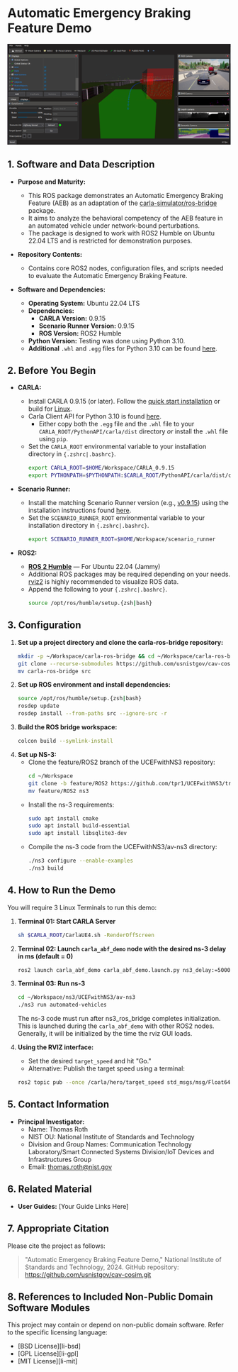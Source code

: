 # Automatic Emergency Braking Feature Demo
![rviz setup](./docs/images/abf_demo.png "ABF Demo")

## 1. Software and Data Description

- **Purpose and Maturity:**
  - This ROS package demonstrates an Automatic Emergency Braking Feature (AEB) as an adaptation of the [carla-simulator/ros-bridge](https://github.com/carla-simulator/ros-bridge) package.
  - It aims to analyze the behavioral competency of the AEB feature in an automated vehicle under network-bound perturbations.
  - The package is designed to work with ROS2 Humble on Ubuntu 22.04 LTS and is restricted for demonstration purposes.

- **Repository Contents:**
  - Contains core ROS2 nodes, configuration files, and scripts needed to evaluate the Automatic Emergency Braking Feature.

- **Software and Dependencies:**
  - **Operating System:** Ubuntu 22.04 LTS
  - **Dependencies:**
    - **CARLA Version:** 0.9.15
    - **Scenario Runner Version:** 0.9.15
    - **ROS Version:** ROS2 Humble
  - **Python Version:** Testing was done using Python 3.10.
  - **Additional** `.whl` and `.egg` files for Python 3.10 can be found [here](https://github.com/gezp/carla_ros/releases/).

## 2. Before You Begin
- **CARLA:**
  - Install CARLA 0.9.15 (or later). Follow the [quick start installation](https://carla.readthedocs.io/en/latest/start_quickstart/) or build for [Linux](https://carla.readthedocs.io/en/latest/build_linux/).
  - Carla Client API for Python 3.10 is found [here](https://github.com/gezp/carla_ros/releases/).
    - Either copy both the `.egg` file and the `.whl` file to your `CARLA_ROOT/PythonAPI/carla/dist` directory *or* install the `.whl` file using `pip`.
  - Set the `CARLA_ROOT` environmental variable to your installation directory in `{.zshrc|.bashrc}`.
    ```sh
    export CARLA_ROOT=$HOME/Workspace/CARLA_0.9.15
    export PYTHONPATH=$PYTHONPATH:$CARLA_ROOT/PythonAPI/carla/dist/carla-<carla_version_and_arch>.egg:$CARLA_ROOT/PythonAPI/carla
    ```

- **Scenario Runner:**
  - Install the matching Scenario Runner version (e.g., [v0.9.15](https://github.com/carla-simulator/scenario_runner/releases/tag/v0.9.15)) using the installation instructions found [here](https://carla-scenariorunner.readthedocs.io/en/latest/getting_scenariorunner/).
  - Set the `SCENARIO_RUNNER_ROOT` environmental variable to your installation directory in `{.zshrc|.bashrc}`.
    ```sh
    export SCENARIO_RUNNER_ROOT=$HOME/Workspace/scenario_runner
    ```

- **ROS2:**
  - [__ROS 2 Humble__](https://docs.ros.org/en/humble/Installation.html) — For Ubuntu 22.04 (Jammy)
  - Additional ROS packages may be required depending on your needs. [rviz2](https://github.com/ros2/rviz) is highly recommended to visualize ROS data.
  - Append the following to your `{.zshrc|.bashrc}`.
    ```sh
    source /opt/ros/humble/setup.{zsh|bash}
    ```

## 3. Configuration
1. **Set up a project directory and clone the carla-ros-bridge repository:**
    ```sh
    mkdir -p ~/Workspace/carla-ros-bridge && cd ~/Workspace/carla-ros-bridge
    git clone --recurse-submodules https://github.com/usnistgov/cav-cosim.git
    mv carla-ros-bridge src
    ``` 
2. **Set up ROS environment and install dependencies:**
    ```sh
    source /opt/ros/humble/setup.{zsh|bash}
    rosdep update
    rosdep install --from-paths src --ignore-src -r
    ```
3. **Build the ROS bridge workspace:**
    ```sh
    colcon build --symlink-install
    ```
4. **Set up NS-3:**
    - Clone the feature/ROS2 branch of the UCEFwithNS3 repository:
      ```sh
      cd ~/Workspace
      git clone -b feature/ROS2 https://github.com/tpr1/UCEFwithNS3/tree/feature/ROS2
      mv feature/ROS2 ns3
      ```
    - Install the ns-3 requirements:
      ```sh
      sudo apt install cmake
      sudo apt install build-essential
      sudo apt install libsqlite3-dev
      ```
    - Compile the ns-3 code from the UCEFwithNS3/av-ns3 directory:
      ```sh
      ./ns3 configure --enable-examples
      ./ns3 build
      ```

## 4. How to Run the Demo
You will require 3 Linux Terminals to run this demo:

1. **Terminal 01: Start CARLA Server**
    ```sh
    sh $CARLA_ROOT/CarlaUE4.sh -RenderOffScreen
    ```
2. **Terminal 02: Launch `carla_abf_demo` node with the desired ns-3 delay in ms (default = 0)**
    ```sh
    ros2 launch carla_abf_demo carla_abf_demo.launch.py ns3_delay:=5000
    ```
3. **Terminal 03: Run ns-3**
    ```sh
    cd ~/Workspace/ns3/UCEFwithNS3/av-ns3
    ./ns3 run automated-vehicles
    ```
    The ns-3 code must run after ns3_ros_bridge completes initialization. This is launched during the `carla_abf_demo` with other ROS2 nodes. Generally, it will be initialized by the time the rviz GUI loads.

4. **Using the RVIZ interface:**
    - Set the desired `target_speed` and hit "Go."
    - Alternative: Publish the target speed using a terminal:
    ```sh
    ros2 topic pub --once /carla/hero/target_speed std_msgs/msg/Float64 "{data: 21.0}"
    ```

## 5. Contact Information

- **Principal Investigator:** 
  - Name: Thomas Roth
  - NIST OU: National Institute of Standards and Technology
  - Division and Group Names: Communication Technology Laboratory/Smart Connected Systems Division/IoT Devices and Infrastructures Group
  - Email: thomas.roth@nist.gov

## 6. Related Material

- **User Guides:** [Your Guide Links Here]

## 7. Appropriate Citation

Please cite the project as follows:
> "Automatic Emergency Braking Feature Demo," National Institute of Standards and Technology, 2024. GitHub repository: https://github.com/usnistgov/cav-cosim.git

## 8. References to Included Non-Public Domain Software Modules

This project may contain or depend on non-public domain software. Refer to the specific licensing language:
- [BSD License][li-bsd]
- [GPL License][li-gpl]
- [MIT License][li-mit]
